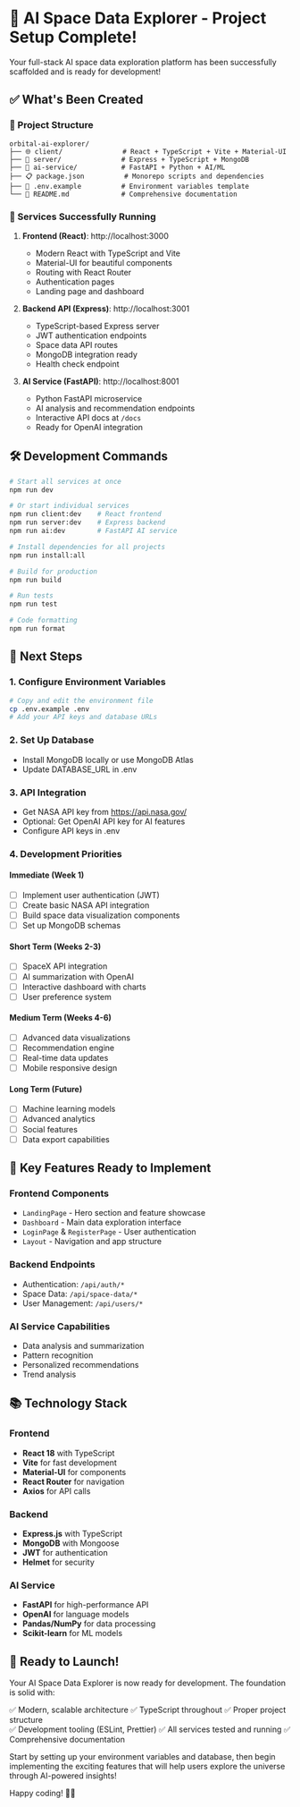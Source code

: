 # 🎉 AI Space Data Explorer - Project Setup Complete!

Your full-stack AI space data exploration platform has been successfully scaffolded and is ready for development!

## ✅ What's Been Created

### 📁 Project Structure
```
orbital-ai-explorer/
├── 🌐 client/               # React + TypeScript + Vite + Material-UI
├── 🔧 server/               # Express + TypeScript + MongoDB
├── 🤖 ai-service/           # FastAPI + Python + AI/ML
├── 📋 package.json          # Monorepo scripts and dependencies
├── 🔐 .env.example          # Environment variables template
└── 📖 README.md             # Comprehensive documentation
```

### 🚀 Services Successfully Running

1. **Frontend (React)**: http://localhost:3000
   - Modern React with TypeScript and Vite
   - Material-UI for beautiful components
   - Routing with React Router
   - Authentication pages
   - Landing page and dashboard

2. **Backend API (Express)**: http://localhost:3001
   - TypeScript-based Express server
   - JWT authentication endpoints
   - Space data API routes
   - MongoDB integration ready
   - Health check endpoint

3. **AI Service (FastAPI)**: http://localhost:8001
   - Python FastAPI microservice
   - AI analysis and recommendation endpoints
   - Interactive API docs at `/docs`
   - Ready for OpenAI integration

## 🛠️ Development Commands

```bash
# Start all services at once
npm run dev

# Or start individual services
npm run client:dev    # React frontend
npm run server:dev    # Express backend  
npm run ai:dev        # FastAPI AI service

# Install dependencies for all projects
npm run install:all

# Build for production
npm run build

# Run tests
npm run test

# Code formatting
npm run format
```

## 🔧 Next Steps

### 1. Configure Environment Variables
```bash
# Copy and edit the environment file
cp .env.example .env
# Add your API keys and database URLs
```

### 2. Set Up Database
- Install MongoDB locally or use MongoDB Atlas
- Update DATABASE_URL in .env

### 3. API Integration
- Get NASA API key from https://api.nasa.gov/
- Optional: Get OpenAI API key for AI features
- Configure API keys in .env

### 4. Development Priorities

#### Immediate (Week 1)
- [ ] Implement user authentication (JWT)
- [ ] Create basic NASA API integration
- [ ] Build space data visualization components
- [ ] Set up MongoDB schemas

#### Short Term (Weeks 2-3)
- [ ] SpaceX API integration
- [ ] AI summarization with OpenAI
- [ ] Interactive dashboard with charts
- [ ] User preference system

#### Medium Term (Weeks 4-6)
- [ ] Advanced data visualizations
- [ ] Recommendation engine
- [ ] Real-time data updates
- [ ] Mobile responsive design

#### Long Term (Future)
- [ ] Machine learning models
- [ ] Advanced analytics
- [ ] Social features
- [ ] Data export capabilities

## 🌟 Key Features Ready to Implement

### Frontend Components
- `LandingPage` - Hero section and feature showcase
- `Dashboard` - Main data exploration interface
- `LoginPage` & `RegisterPage` - User authentication
- `Layout` - Navigation and app structure

### Backend Endpoints
- Authentication: `/api/auth/*`
- Space Data: `/api/space-data/*`
- User Management: `/api/users/*`

### AI Service Capabilities
- Data analysis and summarization
- Pattern recognition
- Personalized recommendations
- Trend analysis

## 📚 Technology Stack

### Frontend
- **React 18** with TypeScript
- **Vite** for fast development
- **Material-UI** for components
- **React Router** for navigation
- **Axios** for API calls

### Backend
- **Express.js** with TypeScript
- **MongoDB** with Mongoose
- **JWT** for authentication
- **Helmet** for security

### AI Service
- **FastAPI** for high-performance API
- **OpenAI** for language models
- **Pandas/NumPy** for data processing
- **Scikit-learn** for ML models

## 🚀 Ready to Launch!

Your AI Space Data Explorer is now ready for development. The foundation is solid with:

✅ Modern, scalable architecture
✅ TypeScript throughout
✅ Proper project structure  
✅ Development tooling (ESLint, Prettier)
✅ All services tested and running
✅ Comprehensive documentation

Start by setting up your environment variables and database, then begin implementing the exciting features that will help users explore the universe through AI-powered insights!

Happy coding! 🚀🌌
